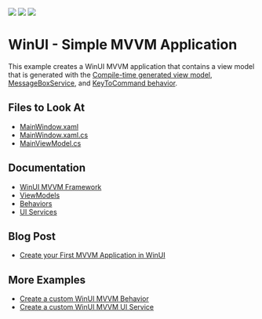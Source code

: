 <!-- default badges list -->
![](https://img.shields.io/endpoint?url=https://codecentral.devexpress.com/api/v1/VersionRange/499404716/22.1.2%2B)
[![](https://img.shields.io/badge/Open_in_DevExpress_Support_Center-FF7200?style=flat-square&logo=DevExpress&logoColor=white)](https://supportcenter.devexpress.com/ticket/details/T1093326)
[![](https://img.shields.io/badge/📖_How_to_use_DevExpress_Examples-e9f6fc?style=flat-square)](https://docs.devexpress.com/GeneralInformation/403183)
<!-- default badges end -->
<!--
A repository template for creating new examples.
-->

# WinUI - Simple MVVM Application

This example creates a WinUI MVVM application that contains a view model that is generated with the [Compile-time generated view model](https://docs.devexpress.com/WinUI/402937/mvvm/viewmodels?v=22.1#generated-view-models), [MessageBoxService](https://docs.devexpress.com/WinUI/DevExpress.WinUI.Core.MessageBoxService?v=22.1), and [KeyToCommand behavior](https://docs.devexpress.com/WinUI/DevExpress.WinUI.Core.KeyToCommand?v=22.1).

<!-- default file list -->

## Files to Look At

- [MainWindow.xaml](./CS/SimpleMVVMApplication/MainWindow.xaml)
- [MainWindow.xaml.cs](./CS/SimpleMVVMApplication/MainWindow.xaml.cs)
- [MainViewModel.cs](./CS/SimpleMVVMApplication/MainViewModel.cs)

<!-- default file list end --> 

## Documentation

- [WinUI MVVM Framework](https://docs.devexpress.com/WinUI/102569/mvvm-framework?v=22.1)
- [ViewModels](https://docs.devexpress.com/WinUI/402937/mvvm/viewmodels?v=22.1)
- [Behaviors](https://docs.devexpress.com/WinUI/402936/mvvm/behaviors?v=22.1)
- [UI Services](https://docs.devexpress.com/WinUI/402940/mvvm/services?v=22.1)

## Blog Post

- [Create your First MVVM Application in WinUI](https://community.devexpress.com/blogs/wpf/archive/2022/05/30/create-your-first-mvvm-application-in-winui.aspx)

## More Examples

- [Create a custom WinUI MVVM Behavior](https://github.com/DevExpress-Examples/winui-mvvm-custom-behavior)
- [Create a custom WinUI MVVM UI Service](https://github.com/DevExpress-Examples/winui-mvvm-custom-service)
